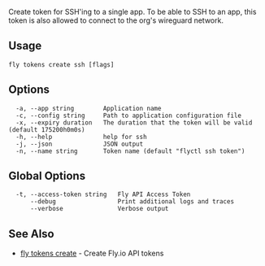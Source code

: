 Create token for SSH'ing to a single app. To be able to SSH to an app, this token is also allowed to connect to the org's wireguard network.

## Usage
~~~
fly tokens create ssh [flags]
~~~

## Options

~~~
  -a, --app string        Application name
  -c, --config string     Path to application configuration file
  -x, --expiry duration   The duration that the token will be valid (default 175200h0m0s)
  -h, --help              help for ssh
  -j, --json              JSON output
  -n, --name string       Token name (default "flyctl ssh token")
~~~

## Global Options

~~~
  -t, --access-token string   Fly API Access Token
      --debug                 Print additional logs and traces
      --verbose               Verbose output
~~~

## See Also

* [fly tokens create](/docs/flyctl/fly-tokens-create/)	 - Create Fly.io API tokens

